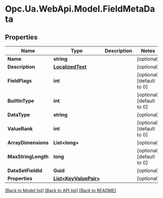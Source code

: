 # Opc.Ua.WebApi.Model.FieldMetaData

## Properties

Name | Type | Description | Notes
------------ | ------------- | ------------- | -------------
**Name** | **string** |  | [optional] 
**Description** | [**LocalizedText**](LocalizedText.md) |  | [optional] 
**FieldFlags** | **int** |  | [optional] [default to 0]
**BuiltInType** | **int** |  | [optional] [default to 0]
**DataType** | **string** |  | [optional] 
**ValueRank** | **int** |  | [optional] [default to 0]
**ArrayDimensions** | **List&lt;long&gt;** |  | [optional] 
**MaxStringLength** | **long** |  | [optional] [default to 0]
**DataSetFieldId** | **Guid** |  | [optional] 
**Properties** | [**List&lt;KeyValuePair&gt;**](KeyValuePair.md) |  | [optional] 

[[Back to Model list]](../README.md#documentation-for-models) [[Back to API list]](../README.md#documentation-for-api-endpoints) [[Back to README]](../README.md)

